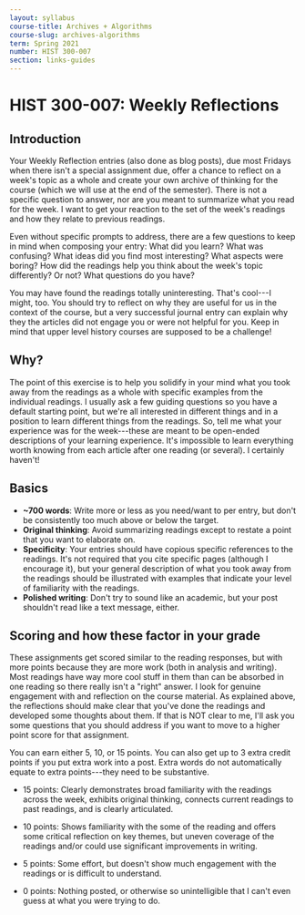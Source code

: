 ```yaml
---
layout: syllabus
course-title: Archives + Algorithms
course-slug: archives-algorithms
term: Spring 2021
number: HIST 300-007
section: links-guides
---
```


# HIST 300-007: Weekly Reflections

## Introduction
Your Weekly Reflection entries (also done as blog posts), due most Fridays when there isn't a special assignment due, offer a chance to reflect on a week's topic as a whole and create your own archive of thinking for the course (which we will use at the end of the semester). There is not a specific question to answer, nor are you meant to summarize what you read for the week. I want to get your reaction to the set of the week's readings and how they relate to previous readings.

Even without specific prompts to address, there are a few questions to keep in mind when composing your entry: What did you learn? What was confusing? What ideas did you find most interesting? What aspects were boring? How did the readings help you think about the week's topic differently? Or not? What questions do you have?

You may have found the readings totally uninteresting. That's cool---I might, too. You should try to reflect on why they are useful for us in the context of the course, but a very successful journal entry can explain why they the articles did not engage you or were not helpful for you. Keep in mind that upper level history courses are supposed to be a challenge!

## Why?
The point of this exercise is to help you solidify in your mind what you took away from the readings as a whole with specific examples from the individual readings. I usually ask a few guiding questions so you have a default starting point, but we're all interested in different things and in a position to learn different things from the readings. So, tell me what your experience was for the week---these are meant to be open-ended descriptions of your learning experience. It's impossible to learn everything worth knowing from each article after one reading (or several). I certainly haven't!


## Basics
- **~700 words**: Write more or less as you need/want to per entry, but don't be consistently too much above or below the target.
- **Original thinking**: Avoid summarizing readings except to restate a point that you want to elaborate on.
- **Specificity**: Your entries should have copious specific references to the readings. It's not required that you cite specific pages (although I encourage it), but your general description of what you took away from the readings should be illustrated with examples that indicate your level of familiarity with the readings.
- **Polished writing**: Don't try to sound like an academic, but your post shouldn't read like a text message, either.


## Scoring and how these factor in your grade
These assignments get scored similar to the reading responses, but with more points because they are more work (both in analysis and writing). Most readings have way more cool stuff in them than can be absorbed in one reading so there really isn't a "right" answer. I look for genuine engagement with and reflection on the course material. As explained above, the reflections should make clear that you've done the readings and developed some thoughts about them. If that is NOT clear to me, I'll ask you some questions that you should address if you want to move to a higher point score for that assignment.

You can earn either 5, 10, or 15 points. You can also get up to 3 extra credit points if you put extra work into a post. Extra words do not automatically equate to extra points---they need to be substantive.

- 15 points: Clearly demonstrates broad familiarity with the readings across the week, exhibits original thinking, connects current readings to past readings, and is clearly articulated.

- 10 points: Shows familiarity with the some of the reading and offers some critical reflection on key themes, but uneven coverage of the readings and/or could use significant improvements in writing.

- 5 points: Some effort, but doesn't show much engagement with the readings or is difficult to understand.

- 0 points: Nothing posted, or otherwise so unintelligible that I can't even guess at what you were trying to do.
